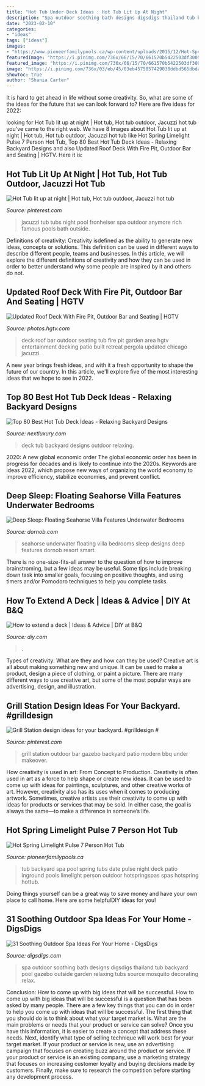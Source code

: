```yaml
---
title: "Hot Tub Under Deck Ideas : Hot Tub Lit Up At Night"
description: "Spa outdoor soothing bath designs digsdigs thailand tub backyard pool gazebo outside garden relaxing tubs source mosquito decorating relax"
date: "2023-02-10"
categories:
- "ideas"
tags: ["ideas"]
images:
- "https://www.pioneerfamilypools.ca/wp-content/uploads/2015/12/Hot-Spring-Limelight-2012-Pulse-Lifestyle-01.jpg"
featuredImage: "https://i.pinimg.com/736x/66/15/70/661570b5422503df30052234a42edab0.jpg"
featured_image: "https://i.pinimg.com/736x/66/15/70/661570b5422503df30052234a42edab0.jpg"
image: "https://i.pinimg.com/736x/03/eb/45/03eb4575857429038ddbd565dbda1b49.jpg"
ShowToc: true
author: "Shania Carter"
---
```



It is hard to get ahead in life without some creativity. So, what are some of the ideas for the future that we can look forward to? Here are five ideas for 2022: 

	

		
looking for Hot Tub lit up at night | Hot tub, Hot tub outdoor, Jacuzzi hot tub you've came to the right web. We have 8 Images about Hot Tub lit up at night | Hot tub, Hot tub outdoor, Jacuzzi hot tub like Hot Spring Limelight Pulse 7 Person Hot Tub, Top 80 Best Hot Tub Deck Ideas - Relaxing Backyard Designs and also Updated Roof Deck With Fire Pit, Outdoor Bar and Seating | HGTV. Here it is:
		
    
## Hot Tub Lit Up At Night | Hot Tub, Hot Tub Outdoor, Jacuzzi Hot Tub

<img loading=lazy src="https://i.pinimg.com/736x/66/15/70/661570b5422503df30052234a42edab0.jpg" onerror="this.onerror=null;this.src='https://tse2.mm.bing.net/th?id=OIP.WHQ77FcRYtpVqcQEAeA6EgHaLG&amp;pid=15.1';" alt="Hot Tub lit up at night | Hot tub, Hot tub outdoor, Jacuzzi hot tub">

_Source: pinterest.com_

>jacuzzi tub tubs night pool fronheiser spa outdoor anymore rich famous pools bath outside. 

	

Definitions of creativity:
Creativity isdefined as the ability to generate new ideas, concepts or solutions. This definition can be used in different ways to describe different people, teams and businesses. In this article, we will explore the different definitions of creativity and how they can be used in order to better understand why some people are inspired by it and others do not.

    
## Updated Roof Deck With Fire Pit, Outdoor Bar And Seating | HGTV

<img loading=lazy src="https://hgtvhome.sndimg.com/content/dam/images/hgtv/fullset/2014/10/13/0/Chicago-Roof-Deck-and-Garden_Bucktown-Hot-Tub-Retreat-seating-area.jpg.rend.hgtvcom.616.411.suffix/1413236360210.jpeg" onerror="this.onerror=null;this.src='https://tse4.mm.bing.net/th?id=OIP.GPl72-rkRQo01jZEfifpewHaE8&amp;pid=15.1';" alt="Updated Roof Deck With Fire Pit, Outdoor Bar and Seating | HGTV">

_Source: photos.hgtv.com_

>deck roof bar outdoor seating tub fire pit garden area hgtv entertainment decking patio built retreat pergola updated chicago jacuzzi. 

	

A new year brings fresh ideas, and with it a fresh opportunity to shape the future of our country.  In this article, we'll explore five of the most interesting ideas that we hope to see in 2022. 

    
## Top 80 Best Hot Tub Deck Ideas - Relaxing Backyard Designs

<img loading=lazy src="http://nextluxury.com/wp-content/uploads/hot-tub-deck-outdoor-design.jpg" onerror="this.onerror=null;this.src='https://tse1.mm.bing.net/th?id=OIP.zkDtD1QfEKzB9NmgZMnLdQHaE8&amp;pid=15.1';" alt="Top 80 Best Hot Tub Deck Ideas - Relaxing Backyard Designs">

_Source: nextluxury.com_

>deck tub backyard designs outdoor relaxing. 

	

2020: A new global economic order
The global economic order has been in progress for decades and is likely to continue into the 2020s. Keywords are ideas 2022, which propose new ways of organizing the world economy to improve efficiency, stabilize economies, and prevent conflict.

    
## Deep Sleep: Floating Seahorse Villa Features Underwater Bedrooms

<img loading=lazy src="https://dornob.com/wp-content/uploads/2016/08/signature-edition-seahorse-resort-2.jpg" onerror="this.onerror=null;this.src='https://tse4.mm.bing.net/th?id=OIP.JEsAFSQlHervcPOS3ZnAwwHaEL&amp;pid=15.1';" alt="Deep Sleep: Floating Seahorse Villa Features Underwater Bedrooms">

_Source: dornob.com_

>seahorse underwater floating villa bedrooms sleep designs deep features dornob resort smart. 

	

There is no one-size-fits-all answer to the question of how to improve brainstroming, but a few ideas may be useful. Some tips include breaking down task into smaller goals, focusing on positive thoughts, and using timers and/or Pomodoro techniques to help you complete tasks.

    
## How To Extend A Deck | Ideas &amp; Advice | DIY At B&amp;Q

<img loading=lazy src="https://kingfisher.scene7.com/is/image/Kingfisher/Decking_Extendnew_216_01" onerror="this.onerror=null;this.src='https://tse1.mm.bing.net/th?id=OIP.03fnBORrmcQHB5MZa8XjQwHaFe&amp;pid=15.1';" alt="How to extend a deck | Ideas &amp; Advice | DIY at B&amp;Q">

_Source: diy.com_

>. 

	

Types of creativity: What are they and how can they be used?
Creative art is all about making something new and unique. It can be used to make a product, design a piece of clothing, or paint a picture. There are many different ways to use creative art, but some of the most popular ways are advertising, design, and illustration.

    
## Grill Station Design Ideas For Your Backyard. #grilldesign #

<img loading=lazy src="https://i.pinimg.com/736x/03/eb/45/03eb4575857429038ddbd565dbda1b49.jpg" onerror="this.onerror=null;this.src='https://tse3.mm.bing.net/th?id=OIP.yvWPPBXFU4r5G50Ah_cAHAHaNK&amp;pid=15.1';" alt="Grill Station design ideas for your backyard. #grilldesign #">

_Source: pinterest.com_

>grill station outdoor bar gazebo backyard patio modern bbq under makeover. 

	

How creativity is used in art: From Concept to Production.
Creativity is often used in art as a force to help shape or create new ideas. It can be used to come up with ideas for paintings, sculptures, and other creative works of art. However, creativity also has its uses when it comes to producing artwork. Sometimes, creative artists use their creativity to come up with ideas for products or services that may be sold. In either case, the goal is always the same—to make a difference in someone’s life.

    
## Hot Spring Limelight Pulse 7 Person Hot Tub

<img loading=lazy src="https://www.pioneerfamilypools.ca/wp-content/uploads/2015/12/Hot-Spring-Limelight-2012-Pulse-Lifestyle-01.jpg" onerror="this.onerror=null;this.src='https://tse2.mm.bing.net/th?id=OIP.Q09cxwthwVaS4EI-ur-C5wHaJ3&amp;pid=15.1';" alt="Hot Spring Limelight Pulse 7 Person Hot Tub">

_Source: pioneerfamilypools.ca_

>tub backyard spa pool spring tubs date pulse night deck patio inground pools limelight person outdoor hotspringspas spas hotspring hottub. 

	

Doing things yourself can be a great way to save money and have your own place to call home. Here are some helpfulDIY ideas for you!

    
## 31 Soothing Outdoor Spa Ideas For Your Home - DigsDigs

<img loading=lazy src="http://www.digsdigs.com/photos/soothing-outdoor-spa-ideas-for-your-home-18.jpg" onerror="this.onerror=null;this.src='https://tse2.mm.bing.net/th?id=OIP.5v_IWVdsAs0sCcTrO1BdAQHaJ4&amp;pid=15.1';" alt="31 Soothing Outdoor Spa Ideas For Your Home - DigsDigs">

_Source: digsdigs.com_

>spa outdoor soothing bath designs digsdigs thailand tub backyard pool gazebo outside garden relaxing tubs source mosquito decorating relax. 

	

Conclusion: How to come up with big ideas that will be successful.
How to come up with big ideas that will be successful is a question that has been asked by many people. There are a few key things that you can do in order to help you come up with ideas that will be successful. The first thing that you should do is to think about what your target market is. What are the main problems or needs that your product or service can solve? Once you have this information, it is easier to create a concept that address these needs. Next, identify what type of selling technique will work best for your target market. If your product or service is new, use an advertising campaign that focuses on creating buzz around the product or service. If your product or service is an existing company, use a marketing strategy that focuses on increasing customer loyalty and buying decisions made by customers. Finally, make sure to research the competition before starting any development process.

